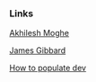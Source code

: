 ### Links

[Akhilesh Moghe](https://akhileshmoghe.github.io/_post/linux/debian_minimal_rootfs)

[James Gibbard](https://www.gibbard.me/linux_initramfs_initrd/)

[How to populate dev](https://unix.stackexchange.com/questions/52713/how-to-populate-dev-directory-when-building-my-own-initrd)
